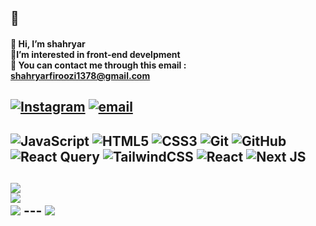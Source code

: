 ## 👋
#### 👋 Hi, I’m shahryar<br>👤I’m interested in front-end develpment<br>📩 You can contact me through this email : shahryarfiroozi1378@gmail.com<br> 
## [![Instagram](https://img.shields.io/badge/Instagram-%23E4405F.svg?logo=Instagram&logoColor=white)](https://instagram.com/shahryar._.firoozi) [![email](https://img.shields.io/badge/Email-D14836?logo=gmail&logoColor=white)](mailto:shahryarfiroozi1378@gmail.com) 
## ![JavaScript](https://img.shields.io/badge/javascript-%23323330.svg?style=for-the-badge&logo=javascript&logoColor=%23F7DF1E) ![HTML5](https://img.shields.io/badge/html5-%23E34F26.svg?style=for-the-badge&logo=html5&logoColor=white) ![CSS3](https://img.shields.io/badge/css3-%231572B6.svg?style=for-the-badge&logo=css3&logoColor=white) ![Git](https://img.shields.io/badge/git-%23F05033.svg?style=for-the-badge&logo=git&logoColor=white) ![GitHub](https://img.shields.io/badge/github-%23121011.svg?style=for-the-badge&logo=github&logoColor=white) ![React Query](https://img.shields.io/badge/-React%20Query-FF4154?style=for-the-badge&logo=react%20query&logoColor=white) ![TailwindCSS](https://img.shields.io/badge/tailwindcss-%2338B2AC.svg?style=for-the-badge&logo=tailwind-css&logoColor=white) ![React](https://img.shields.io/badge/react-%2320232a.svg?style=for-the-badge&logo=react&logoColor=%2361DAFB) ![Next JS](https://img.shields.io/badge/Next-black?style=for-the-badge&logo=next.js&logoColor=white)
## ![](https://github-readme-stats.vercel.app/api?username=shahryar78f&theme=merko&hide_border=true&include_all_commits=true&count_private=true)<br/> ![](https://github-readme-streak-stats.herokuapp.com/?user=shahryar78f&theme=merko&hide_border=true)<br/> ![](https://github-readme-stats.vercel.app/api/top-langs/?username=shahryar78f&theme=merko&hide_border=true&include_all_commits=true&count_private=true&layout=compact)  --- [![](https://visitcount.itsvg.in/api?id=shahryar78f&icon=0&color=0)](https://visitcount.itsvg.in)  <!-- Proudly created with GPRM ( https://gprm.itsvg.in ) -->

<!--
**shahryar78f/shahryar78f** is a ✨ _special_ ✨ repository because its `README.md` (this file) appears on your GitHub profile.

Here are some ideas to get you started:

- 🔭 I’m currently working on ...
- 🌱 I’m currently learning ...
- 👯 I’m looking to collaborate on ...
- 🤔 I’m looking for help with ...
- 💬 Ask me about ...
- 📫 How to reach me: ...
- 😄 Pronouns: ...
- ⚡ Fun fact: ...
-->
